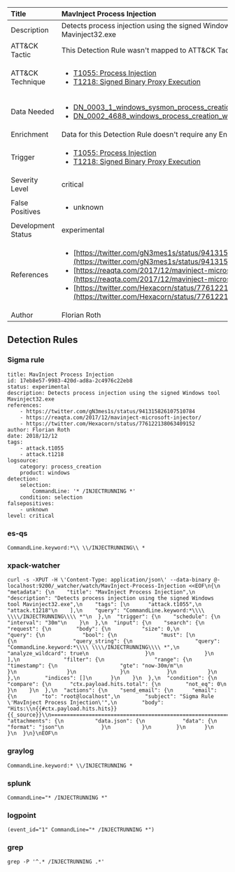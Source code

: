 | Title                | MavInject Process Injection                                                                                                                                                 |
|:---------------------|:------------------------------------------------------------------------------------------------------------------------------------------------------------|
| Description          | Detects process injection using the signed Windows tool Mavinject32.exe                                                                                                                                           |
| ATT&amp;CK Tactic    |   This Detection Rule wasn't mapped to ATT&amp;CK Tactic yet  |
| ATT&amp;CK Technique | <ul><li>[T1055: Process Injection](https://attack.mitre.org/techniques/T1055)</li><li>[T1218: Signed Binary Proxy Execution](https://attack.mitre.org/techniques/T1218)</li></ul>  |
| Data Needed          | <ul><li>[DN_0003_1_windows_sysmon_process_creation](../Data_Needed/DN_0003_1_windows_sysmon_process_creation.md)</li><li>[DN_0002_4688_windows_process_creation_with_commandline](../Data_Needed/DN_0002_4688_windows_process_creation_with_commandline.md)</li></ul>  |
| Enrichment           |  Data for this Detection Rule doesn't require any Enrichments.  |
| Trigger              | <ul><li>[T1055: Process Injection](../Triggers/T1055.md)</li><li>[T1218: Signed Binary Proxy Execution](../Triggers/T1218.md)</li></ul>  |
| Severity Level       | critical |
| False Positives      | <ul><li>unknown</li></ul>  |
| Development Status   | experimental |
| References           | <ul><li>[https://twitter.com/gN3mes1s/status/941315826107510784](https://twitter.com/gN3mes1s/status/941315826107510784)</li><li>[https://reaqta.com/2017/12/mavinject-microsoft-injector/](https://reaqta.com/2017/12/mavinject-microsoft-injector/)</li><li>[https://twitter.com/Hexacorn/status/776122138063409152](https://twitter.com/Hexacorn/status/776122138063409152)</li></ul>  |
| Author               | Florian Roth |


## Detection Rules

### Sigma rule

```
title: MavInject Process Injection
id: 17eb8e57-9983-420d-ad8a-2c4976c22eb8
status: experimental
description: Detects process injection using the signed Windows tool Mavinject32.exe
references:
    - https://twitter.com/gN3mes1s/status/941315826107510784
    - https://reaqta.com/2017/12/mavinject-microsoft-injector/
    - https://twitter.com/Hexacorn/status/776122138063409152
author: Florian Roth
date: 2018/12/12
tags:
    - attack.t1055
    - attack.t1218
logsource:
    category: process_creation
    product: windows
detection:
    selection:
        CommandLine: '* /INJECTRUNNING *'
    condition: selection
falsepositives:
    - unknown
level: critical

```





### es-qs
    
```
CommandLine.keyword:*\\ \\/INJECTRUNNING\\ *
```


### xpack-watcher
    
```
curl -s -XPUT -H \'Content-Type: application/json\' --data-binary @- localhost:9200/_watcher/watch/MavInject-Process-Injection <<EOF\n{\n  "metadata": {\n    "title": "MavInject Process Injection",\n    "description": "Detects process injection using the signed Windows tool Mavinject32.exe",\n    "tags": [\n      "attack.t1055",\n      "attack.t1218"\n    ],\n    "query": "CommandLine.keyword:*\\\\ \\\\/INJECTRUNNING\\\\ *"\n  },\n  "trigger": {\n    "schedule": {\n      "interval": "30m"\n    }\n  },\n  "input": {\n    "search": {\n      "request": {\n        "body": {\n          "size": 0,\n          "query": {\n            "bool": {\n              "must": [\n                {\n                  "query_string": {\n                    "query": "CommandLine.keyword:*\\\\ \\\\/INJECTRUNNING\\\\ *",\n                    "analyze_wildcard": true\n                  }\n                }\n              ],\n              "filter": {\n                "range": {\n                  "timestamp": {\n                    "gte": "now-30m/m"\n                  }\n                }\n              }\n            }\n          }\n        },\n        "indices": []\n      }\n    }\n  },\n  "condition": {\n    "compare": {\n      "ctx.payload.hits.total": {\n        "not_eq": 0\n      }\n    }\n  },\n  "actions": {\n    "send_email": {\n      "email": {\n        "to": "root@localhost",\n        "subject": "Sigma Rule \'MavInject Process Injection\'",\n        "body": "Hits:\\n{{#ctx.payload.hits.hits}}{{_source}}\\n================================================================================\\n{{/ctx.payload.hits.hits}}",\n        "attachments": {\n          "data.json": {\n            "data": {\n              "format": "json"\n            }\n          }\n        }\n      }\n    }\n  }\n}\nEOF\n
```


### graylog
    
```
CommandLine.keyword:* \\/INJECTRUNNING *
```


### splunk
    
```
CommandLine="* /INJECTRUNNING *"
```


### logpoint
    
```
(event_id="1" CommandLine="* /INJECTRUNNING *")
```


### grep
    
```
grep -P '^.* /INJECTRUNNING .*'
```



